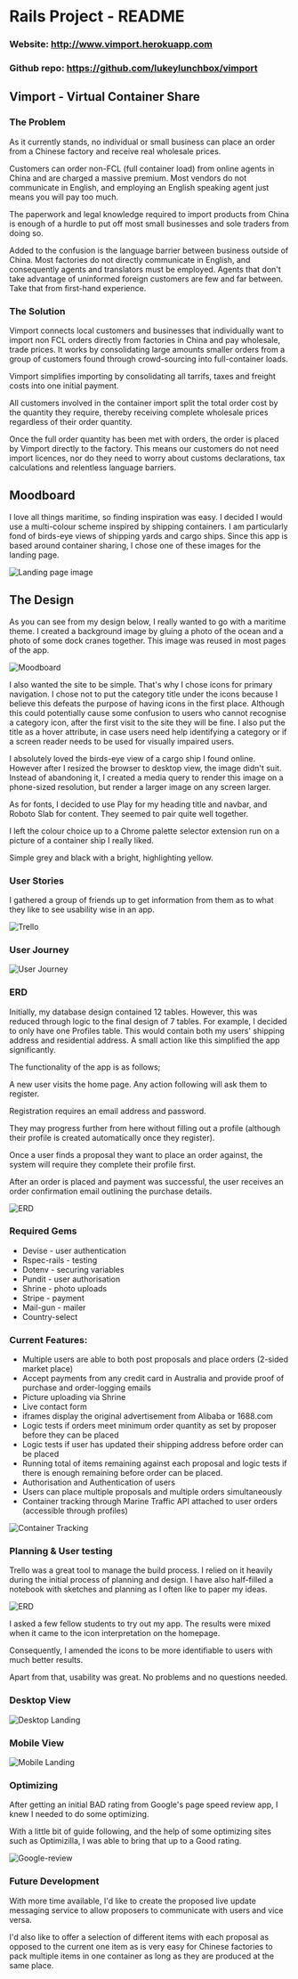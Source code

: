 # Rails Project - README


### Website: http://www.vimport.herokuapp.com

### Github repo: https://github.com/lukeylunchbox/vimport

## Vimport - Virtual Container Share


### The Problem

As it currently stands, no individual or small business can place an order from a Chinese factory and receive real wholesale prices.

Customers can order non-FCL (full container load) from online agents in China and are charged a massive premium. 
Most vendors do not communicate in English, and employing an English speaking agent just means you will pay too much.

The paperwork and legal knowledge required to import products from China is enough of a hurdle to put off most small businesses and sole traders from doing so.

Added to the confusion is the language barrier between business outside of China. Most factories do not directly communicate in English, and consequently agents and translators must be employed. Agents that don't take advantage of uninformed foreign customers are few and far between. Take that from first-hand experience.


### The Solution

Vimport connects local customers and businesses that individually want to import non FCL orders directly from factories in China and pay wholesale, trade prices.
It works by consolidating large amounts smaller orders from a group of customers found through crowd-sourcing into full-container loads.

Vimport simplifies importing by consolidating all tarrifs, taxes and freight costs into one initial payment. 

All customers involved in the container import split the total order cost by the quantity they require, thereby receiving complete wholesale prices regardless of their order quantity. 

Once the full order quantity has been met with orders, the order is placed by Vimport directly to the factory.
This means our customers do not need import licences, nor do they need to worry about customs declarations, tax calculations and relentless language barriers.

## Moodboard

I love all things maritime, so finding inspiration was easy. I decided I would use a multi-colour scheme inspired by shipping containers. 
I am particularly fond of birds-eye views of shipping yards and cargo ships. Since this app is based around container sharing, I chose one of these images for the landing page.

![Landing page image](/app/assets/images/cargo-ship.jpg)


## The Design

As you can see from my design below, I really wanted to go with a maritime theme. 
I created a background image by gluing a photo of the ocean and a photo of some dock cranes together. 
This image was reused in most pages of the app.

![Moodboard](/app/assets/images/figma.png)

I also wanted the site to be simple. That's why I chose icons for primary navigation.
I chose not to put the category title under the icons because I believe this defeats the purpose of having icons in the first place. Although this could potentially cause some confusion to users who cannot recognise a category icon, after the first visit to the site they will be fine. I also put the title as a hover attribute, in case users need help identifying a category or if a screen reader needs to be used for visually impaired users. 

I absolutely loved the birds-eye view of a cargo ship I found online. However after I resized the browser to desktop view, the image didn't suit. 
Instead of abandoning it, I created a media query to render this image on a phone-sized resolution, but render a larger image on any screen larger. 

As for fonts, I decided to use Play for my heading title and navbar, and Roboto Slab for content. They seemed to pair quite well together.

I left the colour choice up to a Chrome palette selector extension run on a picture of a container ship I really liked.

Simple grey and black with a bright, highlighting yellow.


### User Stories

I gathered a group of friends up to get information from them as to what they like to see usability wise in an app.


![Trello](/app/assets/images/trello.png)

### User Journey

![User Journey](/app/assets/images/user-map.png)

### ERD

Initially, my database design contained 12 tables. However, this was reduced through logic to the final design of 7 tables.
For example, I decided to only have one Profiles table. This would contain both my users' shipping address and residential address. A small action like this simplified the app significantly. 

The functionality of the app is as follows;

A new user visits the home page. Any action following will ask them to register.

Registration requires an email address and password. 

They may progress further from here without filling out a profile (although their profile is created automatically once they register). 

Once a user finds a proposal they want to place an order against, the system will require they complete their profile first.

After an order is placed and payment was successful, the user receives an order confirmation email outlining the purchase details. 

![ERD](/app/assets/images/erd.png)

### Required Gems 
* Devise - user authentication
* Rspec-rails - testing
* Dotenv - securing variables
* Pundit - user authorisation
* Shrine - photo uploads
* Stripe - payment
* Mail-gun - mailer
* Country-select

### Current Features:

- Multiple users are able to both post proposals and place orders (2-sided market place)
- Accept payments from any credit card in Australia and provide proof of purchase and order-logging emails
- Picture uploading via Shrine
- Live contact form
- iframes display the original advertisement from Alibaba or 1688.com
- Logic tests if orders meet minimum order quantity as set by proposer before they can be placed
- Logic tests if user has updated their shipping address before order can be placed
- Running total of items remaining against each proposal and logic tests if there is enough remaining before order can be placed.
- Authorisation and Authentication of users
- Users can place multiple proposals and multiple orders simultaneously
- Container tracking through Marine Traffic API attached to user orders (accessible through profiles)

![Container Tracking](/app/assets/images/container-tracking.png)

### Planning & User testing

Trello was a great tool to manage the build process. I relied on it heavily during the initial process of planning and design.
I have also half-filled a notebook with sketches and planning as I often like to paper my ideas.

![ERD](/app/assets/images/plan.jpg)

I asked a few fellow students to try out my app. The results were mixed when it came to the icon interpretation on the homepage.

Consequently, I amended the icons to be more identifiable to users with much better results.

Apart from that, usability was great. No problems and no questions needed. 



### Desktop View
![Desktop Landing](/app/assets/images/landing.png)

### Mobile View
![Mobile Landing](/app/assets/images/mobile-landing.png)


### Optimizing

After getting an initial BAD rating from Google's page speed review app, I knew I needed to do some optimizing.

With a little bit of guide following, and the help of some optimizing sites such as Optimizilla, I was able to bring that up to a Good rating.

![Google-review](/app/assets/images/google-review.png)

### Future Development 

With more time available, I'd like to create the proposed live update messaging service to allow proposers to communicate with users and vice versa. 

I'd also like to offer a selection of different items with each proposal as opposed to the current one item as is very easy for Chinese factories to pack multiple items in one container as long as they are produced at the same place.